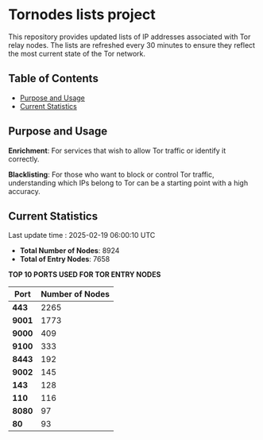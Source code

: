 # Tornodes lists project

This repository provides updated lists of IP addresses associated with Tor relay nodes. The lists are refreshed every 30 minutes to ensure they reflect the most current state of the Tor network.

## Table of Contents

- [Purpose and Usage](#purpose-and-usage)
- [Current Statistics](#current-statistics)


## Purpose and Usage

**Enrichment**: For services that wish to allow Tor traffic or identify it correctly.

**Blacklisting**: For those who want to block or control Tor traffic, understanding which IPs belong to Tor can be a starting point with a high accuracy.

## Current Statistics

Last update time : 2025-02-19 06:00:10 UTC

- **Total Number of Nodes**: 8924
- **Total of Entry Nodes**: 7658

**TOP 10 PORTS USED FOR TOR ENTRY NODES**

| **Port** | **Number of Nodes** |
|------|-----------------|
| **443**   | 2265  |
| **9001**   | 1773  |
| **9000**   | 409  |
| **9100**   | 333  |
| **8443**   | 192  |
| **9002**   | 145  |
| **143**   | 128  |
| **110**   | 116  |
| **8080**   | 97  |
| **80**   | 93  |

